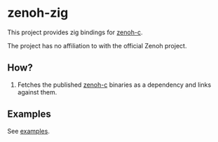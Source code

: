 # zenoh-zig

This project provides zig bindings for [zenoh-c](https://github.com/eclipse-zenoh/zenoh-c).

The project has no affiliation to with the official Zenoh project.

## How?

1. Fetches the published [zenoh-c](https://github.com/eclipse-zenoh/zenoh-c) binaries as a dependency and links against them.

## Examples

See [examples](/examples/examples.zig).